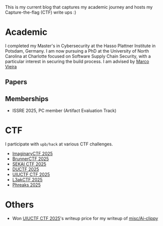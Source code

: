 
This is my current blog that captures my academic journey and hosts my Capture-the-flag (CTF) write ups :)

# Academic

I completed my Master's in Cybersecurity at the Hasso Plattner Institute in Potsdam, Germany. I am now pursuing a PhD at the University of North Carolina at Charlotte focused on Software Supply Chain Security, with a particular interest in securing the build process. I am advised by [Marco Vieira](https://mpvieira.github.io/)

## Papers

## Memberships

- ISSRE 2025, PC member (Artifact Evaluation Track)

# CTF

I participate with `upb/hack` at various CTF challenges.

- [ImaginaryCTF 2025](https://github.com/bluuuk/ctf/tree/master/imaginary2025)
- [BrunnerCTF 2025](https://github.com/bluuuk/ctf/tree/master/Brunner2025)
- [SEKAI CTF 2025](https://github.com/bluuuk/ctf/tree/master/sekai25)
- [DUCTF 2025](https://github.com/bluuuk/ctf/tree/master/ductf2025/ai_bank)
- [UIUCTF CTF 2025](https://github.com/bluuuk/ctf/tree/master/UICTF25)
- [L3akCTF 2025](https://github.com/bluuuk/ctf/tree/master/L3KE2025)
- [Phreaks 2025](https://github.com/bluuuk/ctf/tree/master/phreaks2025)

# Others

- Won [UIUCTF CTF 2025](https://github.com/sigpwny/UIUCTF-2025-Public/blob/main/WRITEUPS.md)'s writeup price for my writeup of [misc/Ai-clippy](https://github.com/sigpwny/UIUCTF-2025-Public/blob/main/WRITEUPS.md)

